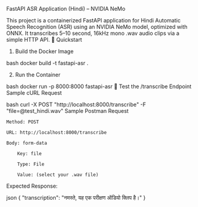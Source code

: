 FastAPI ASR Application (Hindi) – NVIDIA NeMo

This project is a containerized FastAPI application for Hindi Automatic Speech Recognition (ASR) using an NVIDIA NeMo model, optimized with ONNX. It transcribes 5–10 second, 16kHz mono .wav audio clips via a simple HTTP API.
🚀 Quickstart
1. Build the Docker Image

bash
docker build -t fastapi-asr .

2. Run the Container

bash
docker run -p 8000:8000 fastapi-asr
🎤 Test the /transcribe Endpoint
Sample cURL Request

bash
curl -X POST "http://localhost:8000/transcribe" -F "file=@test_hindi.wav"
Sample Postman Request

    Method: POST

    URL: http://localhost:8000/transcribe

    Body: form-data

        Key: file

        Type: File

        Value: (select your .wav file)

Expected Response:

json
{
  "transcription": "नमस्ते, यह एक परीक्षण ऑडियो क्लिप है।"
}

